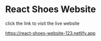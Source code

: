 # React Shoes Website 

click the link to visit the live website 

https://react-shoes-website-123.netlify.app
